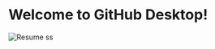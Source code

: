 # Welcome to GitHub Desktop!

![Resume ss](https://github.com/Suraj-Shinde-25/AIT-Resume/assets/97539841/e4964712-c198-4d51-86d2-57c8fdff52bb)
